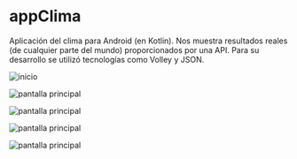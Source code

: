 # appClima
Aplicación del clima para Android (en Kotlin). Nos muestra resultados reales (de cualquier parte del mundo) proporcionados por una API.
Para su desarrollo se utilizó tecnologías como Volley y JSON.



![inicio](https://i.ibb.co/bLmGsHw/Screenshot-20200820-145508-clima.jpg)

![pantalla principal](https://k62.kn3.net/taringa/7/A/6/A/F/4/maxisandoval37/F64.jpg)

![pantalla principal](https://k62.kn3.net/taringa/6/6/8/1/9/4/maxisandoval37/393.jpg)

![pantalla principal](https://k62.kn3.net/taringa/D/D/C/3/5/E/maxisandoval37/1AA.jpg)

![pantalla principal](https://k62.kn3.net/taringa/0/0/B/6/6/C/maxisandoval37/CE5.jpg)
